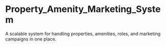 # Property_Amenity_Marketing_System
A scalable system for handling properties, amenities, roles, and marketing campaigns in one place.
